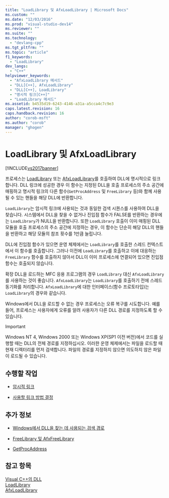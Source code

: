 ```yaml
---
title: "LoadLibrary 및 AfxLoadLibrary | Microsoft Docs"
ms.custom: ""
ms.date: "12/03/2016"
ms.prod: "visual-studio-dev14"
ms.reviewer: ""
ms.suite: ""
ms.technology: 
  - "devlang-cpp"
ms.tgt_pltfrm: ""
ms.topic: "article"
f1_keywords: 
  - "LoadLibrary"
dev_langs: 
  - "C++"
helpviewer_keywords: 
  - "AfxLoadLibrary 메서드"
  - "DLL[C++], AfxLoadLibrary"
  - "DLL[C++], LoadLibrary"
  - "명시적 링크[C++]"
  - "LoadLibrary 메서드"
ms.assetid: b4535d19-6243-4146-a31a-a5cca4c7c9e3
caps.latest.revision: 16
caps.handback.revision: 16
author: "corob-msft"
ms.author: "corob"
manager: "ghogen"
---
```

# LoadLibrary 및 AfxLoadLibrary
[!INCLUDE[vs2017banner](../assembler/inline/includes/vs2017banner.md)]

프로세스는 [LoadLibrary](http://go.microsoft.com/fwlink/p/?LinkID=259187) 또는 [AfxLoadLibrary](../Topic/AfxLoadLibrary.md)를 호출하여 DLL에 명시적으로 링크합니다.  DLL 링크에 성공한 경우 이 함수는 지정된 DLL을 호출 프로세스의 주소 공간에 매핑하고 명시적 링크의 다른 함수\(`GetProcAddress` 및 `FreeLibrary` 등\)와 함께 사용될 수 있는 핸들을 해당 DLL에 반환합니다.  
  
 `LoadLibrary`는 암시적 링크에 사용되는 것과 동일한 검색 시퀀스를 사용하여 DLL을 찾습니다.  시스템에서 DLL을 찾을 수 없거나 진입점 함수가 FALSE를 반환하는 경우에는 `LoadLibrary`가 NULL을 반환합니다.  또한 `LoadLibrary` 호출이 이미 매핑된 DLL 모듈을 호출 프로세스의 주소 공간에 지정하는 경우, 이 함수는 단순히 해당 DLL의 핸들을 반환하고 해당 모듈의 참조 횟수를 1만큼 늘립니다.  
  
 DLL에 진입점 함수가 있으면 운영 체제에서는 `LoadLibrary`를 호출한 스레드 컨텍스트에서 이 함수를 호출합니다.  그러나 이전에 `LoadLibrary`를 호출하고 이에 대응하는 `FreeLibrary` 함수를 호출하지 않아서 DLL이 이미 프로세스에 연결되어 있으면 진입점 함수는 호출되지 않습니다.  
  
 확장 DLL을 로드하는 MFC 응용 프로그램의 경우 `LoadLibrary` 대신 `AfxLoadLibrary`를 사용하는 것이 좋습니다.  `AfxLoadLibrary`는 `LoadLibrary`를 호출하기 전에 스레드 동기화를 처리합니다.  `AfxLoadLibrary`에 대한 인터페이스\(함수 프로토타입\)는 `LoadLibrary`의 경우와 같습니다.  
  
 Windows에서 DLL을 로드할 수 없는 경우 프로세스는 오류 복구를 시도합니다.  예를 들어, 프로세스는 사용자에게 오류를 알려 사용자가 다른 DLL 경로를 지정하도록 할 수 있습니다.  
  
> [!IMPORTANT]
>  Windows NT 4, Windows 2000 또는 Windows XP\(SP1 이전 버전\)에서 코드를 실행할 때는 DLL의 전체 경로를 지정하십시오.  이러한 운영 체제에서는 파일을 로드할 때 현재 디렉터리를 먼저 검색합니다.  파일의 경로를 지정하지 않으면 의도하지 않은 파일이 로드될 수 있습니다.  
  
## 수행할 작업  
  
-   [암시적 링크](../build/linking-implicitly.md)  
  
-   [사용할 링크 방법 결정](../build/determining-which-linking-method-to-use.md)  
  
## 추가 정보  
  
-   [Windows에서 DLL을 찾는 데 사용되는 검색 경로](../build/search-path-used-by-windows-to-locate-a-dll.md)  
  
-   [FreeLibrary 및 AfxFreeLibrary](../build/freelibrary-and-afxfreelibrary.md)  
  
-   [GetProcAddress](../build/getprocaddress.md)  
  
## 참고 항목  
 [Visual C\+\+의 DLL](../build/dlls-in-visual-cpp.md)   
 [LoadLibrary](http://go.microsoft.com/fwlink/p/?LinkID=259187)   
 [AfxLoadLibrary](../Topic/AfxLoadLibrary.md)